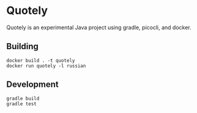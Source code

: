 # Quotely
Quotely is an experimental Java project using gradle, picocli, and docker. 

## Building

```
docker build . -t quotely 
docker run quotely -l russian
```

## Development
```
gradle build
gradle test
```